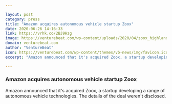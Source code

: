 ```yaml
---

layout: post
category: press
title: "Amazon acquires autonomous vehicle startup Zoox"
date: 2020-06-26 14:16:33
link: https://vrhk.co/2BJ9Hzg
image: https://venturebeat.com/wp-content/uploads/2020/04/zoox_highlander_04.jpg?w=1200&strip=all
domain: venturebeat.com
author: "VentureBeat"
icon: https://venturebeat.com/wp-content/themes/vb-news/img/favicon.ico
excerpt: "Amazon announced that it's acquired Zoox, a startup developing a range of autonomous vehicle technologies. The details of the deal weren't disclosed."

---
```


### Amazon acquires autonomous vehicle startup Zoox

Amazon announced that it's acquired Zoox, a startup developing a range of autonomous vehicle technologies. The details of the deal weren't disclosed.
